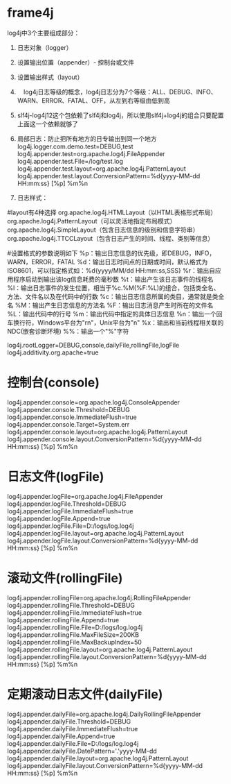 # frame4j
log4j中3个主要组成部分：
1. 日志对象（logger）
2. 设置输出位置（appender）- 控制台或文件
3. 设置输出样式（layout）

4. 　log4j日志等级的概念，log4j日志分为7个等级：ALL、DEBUG、INFO、WARN、ERROR、FATAL、OFF，从左到右等级由低到高
5. slf4j-log4j12这个包依赖了slf4j和log4j，所以使用slf4j+log4j的组合只要配置上面这一个依赖就够了

6. 局部日志：防止把所有地方的日专输出到同一个地方
	log4j.logger.com.demo.test=DEBUG,test
	log4j.appender.test=org.apache.log4j.FileAppender
	log4j.appender.test.File=/log/test.log
	log4j.appender.test.layout=org.apache.log4j.PatternLayout
	log4j.appender.test.layout.ConversionPattern=%d{yyyy-MM-dd HH:mm:ss} [%p] %m%n
7. 日志样式：

#layout有4种选择
org.apache.log4j.HTMLLayout（以HTML表格形式布局）
org.apache.log4j.PatternLayout（可以灵活地指定布局模式）
org.apache.log4j.SimpleLayout（包含日志信息的级别和信息字符串）
org.apache.log4j.TTCCLayout（包含日志产生的时间、线程、类别等信息）

#设置格式的参数说明如下
%p：输出日志信息的优先级，即DEBUG，INFO，WARN，ERROR，FATAL
%d：输出日志时间点的日期或时间，默认格式为ISO8601，可以指定格式如：%d{yyyy/MM/dd HH:mm:ss,SSS}
%r：输出自应用程序启动到输出该log信息耗费的毫秒数
%t：输出产生该日志事件的线程名
%l：输出日志事件的发生位置，相当于%c.%M(%F:%L)的组合，包括类全名、方法、文件名以及在代码中的行数
%c：输出日志信息所属的类目，通常就是类全名
%M：输出产生日志信息的方法名
%F：输出日志消息产生时所在的文件名
%L：输出代码中的行号
%m：输出代码中指定的具体日志信息
%n：输出一个回车换行符，Windows平台为"rn"，Unix平台为"n"
%x：输出和当前线程相关联的NDC(嵌套诊断环境)
%%：输出一个"%"字符

log4j.rootLogger=DEBUG,console,dailyFile,rollingFile,logFile
log4j.additivity.org.apache=true

# 控制台(console)
log4j.appender.console=org.apache.log4j.ConsoleAppender
log4j.appender.console.Threshold=DEBUG
log4j.appender.console.ImmediateFlush=true
log4j.appender.console.Target=System.err
log4j.appender.console.layout=org.apache.log4j.PatternLayout
log4j.appender.console.layout.ConversionPattern=%d{yyyy-MM-dd HH:mm:ss} [%p] %m%n

# 日志文件(logFile)
log4j.appender.logFile=org.apache.log4j.FileAppender
log4j.appender.logFile.Threshold=DEBUG
log4j.appender.logFile.ImmediateFlush=true
log4j.appender.logFile.Append=true
log4j.appender.logFile.File=D:/logs/log.log4j
log4j.appender.logFile.layout=org.apache.log4j.PatternLayout
log4j.appender.logFile.layout.ConversionPattern=%d{yyyy-MM-dd HH:mm:ss} [%p] %m%n

# 滚动文件(rollingFile)
log4j.appender.rollingFile=org.apache.log4j.RollingFileAppender
log4j.appender.rollingFile.Threshold=DEBUG
log4j.appender.rollingFile.ImmediateFlush=true
log4j.appender.rollingFile.Append=true
log4j.appender.rollingFile.File=D:/logs/log.log4j
log4j.appender.rollingFile.MaxFileSize=200KB
log4j.appender.rollingFile.MaxBackupIndex=50
log4j.appender.rollingFile.layout=org.apache.log4j.PatternLayout
log4j.appender.rollingFile.layout.ConversionPattern=%d{yyyy-MM-dd HH:mm:ss} [%p] %m%n

# 定期滚动日志文件(dailyFile)
log4j.appender.dailyFile=org.apache.log4j.DailyRollingFileAppender
log4j.appender.dailyFile.Threshold=DEBUG
log4j.appender.dailyFile.ImmediateFlush=true
log4j.appender.dailyFile.Append=true
log4j.appender.dailyFile.File=D:/logs/log.log4j
log4j.appender.dailyFile.DatePattern='.'yyyy-MM-dd
log4j.appender.dailyFile.layout=org.apache.log4j.PatternLayout
log4j.appender.dailyFile.layout.ConversionPattern=%d{yyyy-MM-dd HH:mm:ss} [%p] %m%n